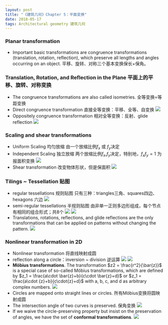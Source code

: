 ```yaml
---
layout: post
title: "《建筑几何》Chapter 5：平面变换"
date: 2018-05-17
tags: Architectural geometry 建筑几何
---
```


### Planar transformation

- Important basic transformations are congruence transformations (translation, rotation,
reflection), which preserve all lengths and angles occurring on an object. 平移、旋转、对称三个基本变换保长+保角。

### Translation, Rotation, and Reflection in the Plane 平面上的平移、旋转、对称变换

- The congruence transformations are also called isometries. 全等变换=等距变换
- Direct congruence transformation 直接全等变换：平移、全等、自变换
![](/images/posts/AG/congruent.png)
- Oppositely congruence transformation 相对全等变换：反射、glide reflection
![](/images/posts/AG/glide.png)

### Scaling and shear transformations

- Uniform Scaling 均匀放缩
由一个放缩比例$f_x$ 或 $f_y$决定
- Independent Scaling 独立放缩
两个放缩比例$f_x$,$f_y$决定，特别地，$f_xf_y=1$ 为报面积变换
![](/images/posts/AG/scaling.png)
- Shear transformation
改变物体形状，但是保面积
![](/images/posts/AG/shear.png)

### Tilings ~ Tessellation 贴图
- regular tessellations 规则贴图
只有三种：triangles三角、squares四边、hexagons 六边
![](/images/posts/AG/regulartiling.png)
- semi-regular tessellations 半规则贴图
由非单一正则多边形组成，每个节点有相同的组合形式；共8个
![](/images/posts/AG/tiling1.png)
![](/images/posts/AG/tiling2.png)
- Translations, rotations, reflections, and glide reflections are the only transformations that can be applied on patterns without changing the pattern.
![](/images/posts/AG/tiling3.png)

### Nonlinear transformation in 2D

- Nonlinear transformation 将直线映射成圆
- reflection along a circle：inversion ~ division 逆运算
![](/images/posts/AG/inversion.png)
![](/images/posts/AG/inversion2.png)
- **Möbius transformations**. The transformation $z2 = \frac{r^2}{\bar{z}}$ is a special case of so-called Möbius transformations, which are defined by $z_1 = \frac{a\cdot \bar{z}+b}{c\cdot \bar{z}+d}$ or
$z_1 = \frac{a\cdot {z}+b}{c\cdot{z}+d}$
with a, b, c, and d as arbitrary complex numbers.
![](/images/posts/AG/mobius.png)
- Circles are mapped onto straight lines or circles. 所有Möbius变换将圆映射成圆
- The intersection angle of two curves is preserved. 保角变换
![](/images/posts/AG/mobius2.png)
- If we waive the circle-preserving property but insist on the preservation of angles, we have the set of **conformal transformations**.
![](/images/posts/AG/conformal.png)
